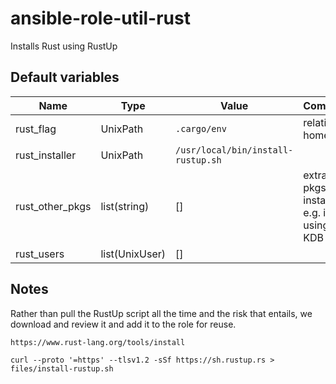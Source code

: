 # ansible-role-util-rust
Installs Rust using RustUp

## Default variables
| Name | Type | Value | Comment |
| ---- | ---- | ----- | ------- |
| rust_flag | UnixPath | `.cargo/env` | relative to homedir |
| rust_installer | UnixPath | `/usr/local/bin/install-rustup.sh` |
| rust_other_pkgs | list(string) | [] | extra pkgs to install; e.g. if using KDB |
| rust_users | list(UnixUser) | [] ||

## Notes
Rather than pull the RustUp script all the time and the risk that entails, we download and review it and add it to the role for reuse.
```
https://www.rust-lang.org/tools/install

curl --proto '=https' --tlsv1.2 -sSf https://sh.rustup.rs > files/install-rustup.sh
```
